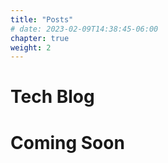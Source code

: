```yaml
---
title: "Posts"
# date: 2023-02-09T14:38:45-06:00
chapter: true
weight: 2
---
```


# Tech Blog
# Coming Soon